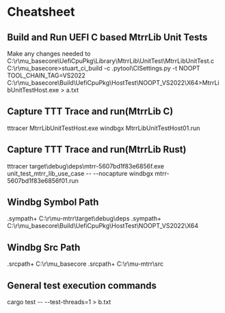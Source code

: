 # Cheatsheet

## Build and Run UEFI C based MtrrLib Unit Tests

Make any changes needed to C:\r\mu_basecore\UefiCpuPkg\Library\MtrrLib\UnitTest\MtrrLibUnitTest.c
C:\r\mu_basecore>stuart_ci_build -c .pytool\CISettings.py -t NOOPT TOOL_CHAIN_TAG=VS2022
C:\r\mu_basecore\Build\UefiCpuPkg\HostTest\NOOPT_VS2022\X64>MtrrLibUnitTestHost.exe > a.txt

## Capture TTT Trace and run(MtrrLib C)

tttracer MtrrLibUnitTestHost.exe
windbgx MtrrLibUnitTestHost01.run

## Capture TTT Trace and run(MtrrLib Rust)

tttracer target\debug\deps\mtrr-5607bd1f83e6856f.exe unit_test_mtrr_lib_use_case -- --nocapture
windbgx mtrr-5607bd1f83e6856f01.run

## Windbg Symbol Path

.sympath+ C:\r\mu-mtrr\target\debug\deps
.sympath+ C:\r\mu_basecore\Build\UefiCpuPkg\HostTest\NOOPT_VS2022\X64

## Windbg Src Path

.srcpath+ C:\r\mu_basecore
.srcpath+ C:\r\mu-mtrr\src

## General test execution commands

cargo test -- --test-threads=1 > b.txt
